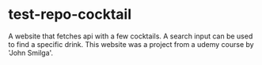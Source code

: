 # test-repo-cocktail
 A website that fetches api with a few cocktails. A search input can be used to find a specific drink. This website was a project from a udemy course by 'John Smilga'. 
